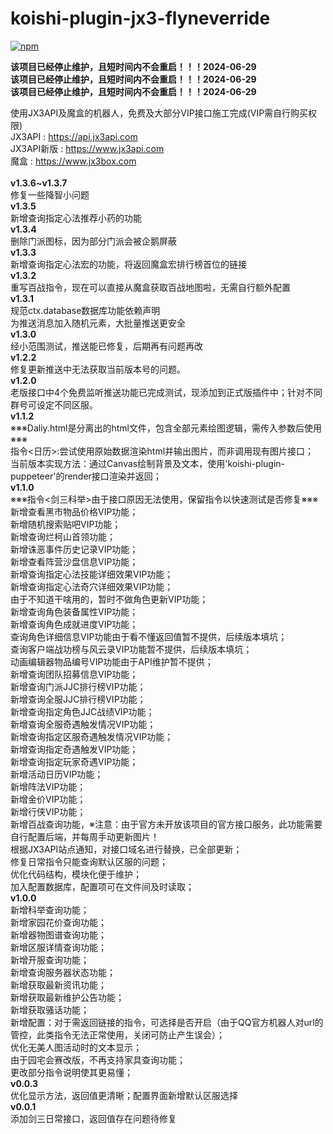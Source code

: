 # koishi-plugin-jx3-flyneverride

[![npm](https://img.shields.io/npm/v/koishi-plugin-jx3-flyneverride?style=flat-square)](https://www.npmjs.com/package/koishi-plugin-jx3-flyneverride)

**该项目已经停止维护，且短时间内不会重启！！！2024-06-29**<br>
**该项目已经停止维护，且短时间内不会重启！！！2024-06-29**<br>
**该项目已经停止维护，且短时间内不会重启！！！2024-06-29**<br>

使用JX3API及魔盒的机器人，免费及大部分VIP接口施工完成(VIP需自行购买权限) <br>
JX3API : https://api.jx3api.com<br>
JX3API新版 : https://www.jx3api.com<br>
魔盒 : https://www.jx3box.com<br><br>
**v1.3.6~v1.3.7**<br>
修复一些降智小问题<br>
**v1.3.5**<br>
新增查询指定心法推荐小药的功能<br>
**v1.3.4**<br>
删除门派图标，因为部分门派会被企鹅屏蔽<br>
**v1.3.3**<br>
新增查询指定心法宏的功能，将返回魔盒宏排行榜首位的链接<br>
**v1.3.2**<br>
重写百战指令，现在可以直接从魔盒获取百战地图啦，无需自行额外配置<br>
**v1.3.1**<br>
规范ctx.database数据库功能依赖声明<br>
为推送消息加入随机元素，大批量推送更安全<br>
**v1.3.0**<br>
经小范围测试，推送能已修复，后期再有问题再改<br>
**v1.2.2**<br>
修复更新推送中无法获取当前版本号的问题。<br>
**v1.2.0**<br>
老版接口中4个免费监听推送功能已完成测试，现添加到正式版插件中；针对不同群号可设定不同区服。<br>
**v1.1.2**<br>
※※※Daliy.html是分离出的html文件，包含全部元素绘图逻辑，需传入参数后使用※※※<br>
指令<日历>:尝试使用原始数据渲染html并输出图片，而非调用现有图片接口；<br>
当前版本实现方法：通过Canvas绘制背景及文本，使用'koishi-plugin-puppeteer'的render接口渲染并返回；<br>
**v1.1.0**<br>
※※※指令<剑三科举>由于接口原因无法使用，保留指令以快速测试是否修复※※※<br>
新增查看黑市物品价格VIP功能；<br>
新增随机搜索贴吧VIP功能；<br>
新增查询烂柯山首领功能；<br>
新增诛恶事件历史记录VIP功能；<br>
新增查看阵营沙盘信息VIP功能；<br>
新增查询指定心法技能详细效果VIP功能；<br>
新增查询指定心法奇穴详细效果VIP功能；<br>
由于不知道干啥用的，暂时不做角色更新VIP功能；<br>
新增查询角色装备属性VIP功能；<br>
新增查询角色成就进度VIP功能；<br>
查询角色详细信息VIP功能由于看不懂返回值暂不提供，后续版本填坑；<br>
查询客户端战功榜与风云录VIP功能暂不提供，后续版本填坑；<br>
动画编辑器物品编号VIP功能由于API维护暂不提供；<br>
新增查询团队招募信息VIP功能；<br>
新增查询门派JJC排行榜VIP功能；<br>
新增查询全服JJC排行榜VIP功能；<br>
新增查询指定角色JJC战绩VIP功能；<br>
新增查询全服奇遇触发情况VIP功能；<br>
新增查询指定区服奇遇触发情况VIP功能；<br>
新增查询指定奇遇触发VIP功能；<br>
新增查询指定玩家奇遇VIP功能；<br>
新增活动日历VIP功能；<br>
新增阵法VIP功能；<br>
新增金价VIP功能；<br>
新增行侠VIP功能；<br>
新增百战查询功能，※注意：由于官方未开放该项目的官方接口服务，此功能需要自行配置后端，并每周手动更新图片！<br>
根据JX3API站点通知，对接口域名进行替换，已全部更新；<br>
修复日常指令只能查询默认区服的问题；<br>
优化代码结构，模块化便于维护；<br>
加入配置数据库，配置项可在文件间及时读取；<br>
**v1.0.0**<br>
新增科举查询功能；<br>
新增家园花价查询功能；<br>
新增器物图谱查询功能；<br>
新增区服详情查询功能；<br>
新增开服查询功能；<br>
新增查询服务器状态功能；<br>
新增获取最新资讯功能；<br>
新增获取最新维护公告功能；<br>
新增获取骚话功能；<br>
新增配置：对于需返回链接的指令，可选择是否开启（由于QQ官方机器人对url的管控，此类指令无法正常使用，关闭可防止产生误会）；<br>
优化无美人图活动时的文本显示；<br>
由于园宅会赛改版，不再支持家具查询功能；<br>
更改部分指令说明使其更易懂；<br>
**v0.0.3**<br>
优化显示方法，返回值更清晰；配置界面新增默认区服选择<br>
**v0.0.1**<br>
添加剑三日常接口，返回值存在问题待修复
